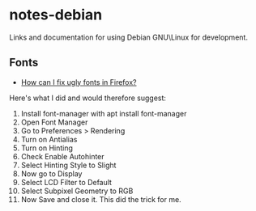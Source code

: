 # notes-debian
Links and documentation for using Debian GNU\Linux for development.

## Fonts

* [How can I fix ugly fonts in Firefox?](https://www.reddit.com/r/debian/comments/b2io8l/how_can_i_fix_ugly_fonts_in_firefox/)

Here's what I did and would therefore suggest:

1. Install font-manager with apt install font-manager
1. Open Font Manager
1. Go to Preferences > Rendering
1. Turn on Antialias
1. Turn on Hinting
1. Check Enable Autohinter
1. Select Hinting Style to Slight
1. Now go to Display
1. Select LCD Filter to Default
1. Select Subpixel Geometry to RGB
1. Now Save and close it. This did the trick for me.
